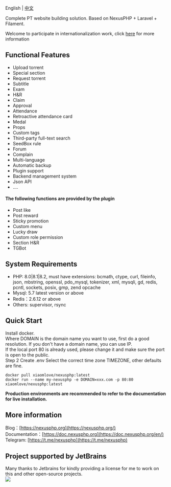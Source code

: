 English | [中文](/)

Complete PT website building solution. Based on NexusPHP + Laravel + Filament.

Welcome to participate in internationalization work, click [here](https://github.com/xiaomlove/nexusphp/discussions/193) for more information

## Functional Features

- Upload torrent
- Special section  
- Request torrent
- Subtitle
- Exam
- H&R
- Claim  
- Approval  
- Attendance
- Retroactive attendance card  
- Medal
- Props  
- Custom tags 
- Third-party full-text search
- SeedBox rule  
- Forum
- Complain  
- Multi-language
- Automatic backup
- Plugin support  
- Backend management system
- Json API
- ....
 
#### The following functions are provided by the plugin
- Post like
- Post reward
- Sticky promotion
- Custom menu
- Lucky draw
- Custom role permission
- Section H&R
- TGBot
## System Requirements
- PHP: 8.0|8.1|8.2, must have extensions: bcmath, ctype, curl, fileinfo, json, mbstring, openssl, pdo_mysql, tokenizer, xml, mysqli, gd, redis, pcntl, sockets, posix, gmp, zend opcache
- Mysql: 5.7 latest version or above
- Redis：2.6.12 or above
- Others: supervisor, rsync

## Quick Start
Install docker.  
Where DOMAIN is the domain name you want to use, first do a good resolution. If you don't have a domain name, you can use IP.   
If the local port 80 is already used, please change it and make sure the port is open to the public.  
Step 2 Create .env Select the correct time zone TIMEZONE, other defaults are fine.  
```
docker pull xiaomlove/nexusphp:latest
docker run --name my-nexusphp -e DOMAIN=xxx.com -p 80:80 xiaomlove/nexusphp:latest
```
**Production environments are recommended to refer to the documentation for live installation.**

## More information
Blog：[https://nexusphp.org](https://nexusphp.org/)  
Documentation：[https://doc.nexusphp.org](https://doc.nexusphp.org/en/)  
Telegram: [https://t.me/nexusphp](https://t.me/nexusphp)  

## Project supported by JetBrains
Many thanks to Jetbrains for kindly providing a license for me to work on this and other open-source projects.  
[![](https://resources.jetbrains.com/storage/products/company/brand/logos/jb_beam.svg)](https://www.jetbrains.com/?from=https://github.com/xiaomlove/nexusphp)
